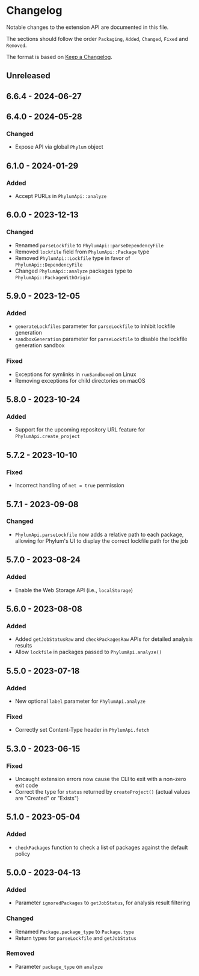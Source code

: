 # Changelog

Notable changes to the extension API are documented in this file.

The sections should follow the order `Packaging`, `Added`, `Changed`, `Fixed` and `Removed`.

The format is based on [Keep a Changelog](https://keepachangelog.com/en/1.0.0/).

## Unreleased

## 6.6.4 - 2024-06-27

## 6.4.0 - 2024-05-28

### Changed

- Expose API via global `Phylum` object

## 6.1.0 - 2024-01-29

### Added

- Accept PURLs in `PhylumApi::analyze`

## 6.0.0 - 2023-12-13

### Changed

- Renamed `parseLockfile` to `PhylumApi::parseDependencyFile`
- Removed `lockfile` field from `PhylumApi::Package` type
- Removed `PhylumApi::Lockfile` type in favor of `PhylumApi::DependencyFile`
- Changed `PhylumApi::analyze` packages type to `PhylumApi::PackageWithOrigin`

## 5.9.0 - 2023-12-05

### Added

- `generateLockfiles` parameter for `parseLockfile` to inhibit lockfile generation
- `sandboxGeneration` parameter for `parseLockfile` to disable the lockfile
    generation sandbox

### Fixed

- Exceptions for symlinks in `runSandboxed` on Linux
- Removing exceptions for child directories on macOS

## 5.8.0 - 2023-10-24

### Added

- Support for the upcoming repository URL feature for `PhylumApi.create_project`

## 5.7.2 - 2023-10-10

### Fixed

- Incorrect handling of `net = true` permission

## 5.7.1 - 2023-09-08

### Changed

- `PhylumApi.parseLockfile` now adds a relative path to each package,
    allowing for Phylum's UI to display the correct lockfile path for the job

## 5.7.0 - 2023-08-24

### Added

- Enable the Web Storage API (i.e., `localStorage`)

## 5.6.0 - 2023-08-08

### Added

- Added `getJobStatusRaw` and `checkPackagesRaw` APIs for detailed analysis results
- Allow `lockfile` in packages passed to `PhylumApi.analyze()`

## 5.5.0 - 2023-07-18

### Added

- New optional `label` parameter for `PhylumApi.analyze`

### Fixed

- Correctly set Content-Type header in `PhylumApi.fetch`

## 5.3.0 - 2023-06-15

### Fixed

- Uncaught extension errors now cause the CLI to exit with a non-zero exit code
- Correct the type for `status` returned by `createProject()` (actual values are "Created" or "Exists")

## 5.1.0 - 2023-05-04

### Added

- `checkPackages` function to check a list of packages against the default policy

## 5.0.0 - 2023-04-13

### Added

- Parameter `ignoredPackages` to `getJobStatus`, for analysis result filtering

### Changed

- Renamed `Package.package_type` to `Package.type`
- Return types for `parseLockfile` and `getJobStatus`

### Removed

- Parameter `package_type` on `analyze`
